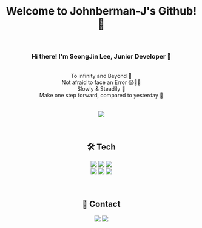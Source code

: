 # <div align="center"> Welcome to Johnberman-J's Github! 👋 </div>
<br>

### <div align="center"> Hi there! I'm SeongJin Lee, Junior Developer 🙇 </div>
<br>
<div align="center"> To infinity and Beyond 🚀 </div>
<div align="center"> Not afraid to face an Error 😱🤯🧐 </div>
<div align="center"> Slowly & Steadily 💪 </div>
<div align="center"> Make one step forward, compared to yesterday 🌟 </div>
<br><br>
<div align="center"> <img src="https://github-readme-stats.vercel.app/api?username=Johnberman-J&theme=radical&show_icons=true"/></div>
<br><br>
 
## <div align="center"> 🛠️ Tech </div>
<div align="center">
<img src="https://img.shields.io/badge/HTML5-E34F26?style=plastic&logo=HTML5&logoColor=black"/>  <img src="https://img.shields.io/badge/CSS3-1572B6?style=plastic&logo=CSS3&logoColor=black"/>  <img src="https://img.shields.io/badge/JavaScript-F7DF1E?style=plastic&logo=JavaScript&logoColor=black"/>
</div>
<div align="center">
<img src="https://img.shields.io/badge/Node.js-339933?style=plastic&logo=Node.js&logoColor=black"/>  <img src="https://img.shields.io/badge/MongoDB-47A248?style=plastic&logo=MongoDB&logoColor=black"/>  <img src="https://img.shields.io/badge/MySQL-4479A1?style=plastic&logo=MySQL&logoColor=black"/>
</div>
<br><br>

## <div align="center"> 📧 Contact </div>
<div align="center"><a href="mailto:babo318@gmail.com"><img src="https://img.shields.io/badge/E--mail-EA4335?style=plastic&logo=Gmail&logoColor=black"/></a> <a href="https://velog.io/@johnberman-j" target="_blank"><img src="https://img.shields.io/badge/Tech--Blog-FF5722?style=plastic&logo=Blogger&logoColor=black"/></a></div>



<!--
**Johnberman-J/johnberman-j** is a ✨ _special_ ✨ repository because its `README.md` (this file) appears on your GitHub profile.

Here are some ideas to get you started:

- 🔭 I’m currently working on ...
- 🌱 I’m currently learning ...
- 👯 I’m looking to collaborate on ...
- 🤔 I’m looking for help with ...
- 💬 Ask me about ...
- 📫 How to reach me: ...
- 😄 Pronouns: ...
- ⚡ Fun fact: ...
-->
